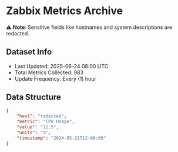 # Zabbix Metrics Archive

⚠️ **Note**: Sensitive fields like hostnames and system descriptions are redacted.

## Dataset Info
- Last Updated: 2025-06-24 08:00 UTC
- Total Metrics Collected: 983
- Update Frequency: Every (1) hour

## Data Structure
```json
{
    "host": "redacted",
    "metric": "CPU Usage",
    "value": "12.5",
    "units": "%",
    "timestamp": "2024-05-21T12:00:00"
}
```
